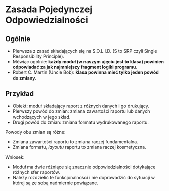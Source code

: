 ﻿# Zasada Pojedynczej Odpowiedzialności

## Ogólnie

* Pierwsza z zasad składających się na S.O.L.I.D. (S to SRP czyli Single Responsibility Principle).
* Mówiąc ogólnie: **każdy moduł (w naszym ujęciu jest to klasa) powinien odpowiadać za jak najmniejszy fragment logiki programu**.
* Robert C. Martin (Uncle Bob): **klasa powinna mieć tylko jeden powód do zmiany**.

## Przykład 

* Obiekt: moduł składający raport z różnych danych i go drukujący.
* Pierwszy powód do zmian: zmiana zawartości raportu lub danych wchodzących w jego skład.
* Drugi powód do zmian: zmiana formatu wydrukowanego raportu.

Powody obu zmian są różne:
* Zmiana zawartości raportu to zmiana raczej fundamentalna.
* Zmiana formatu, *layoutu* raportu to zmiana raczej kosmetyczna.

Wniosek:
* Moduł ma dwie różniące się znacznie odpowiedzialności dotykające różnych sfer raportów.
* Należy rozdzielić te funkcjonalności i nie doprowadzić do sytuacji w której są ze sobą nadmiernie powiązane.
